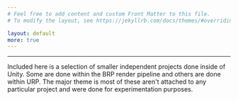```yaml
---
# Feel free to add content and custom Front Matter to this file.
# To modify the layout, see https://jekyllrb.com/docs/themes/#overriding-theme-defaults

layout: default
more: true
---
```

---
Included here is a selection of smaller independent projects done inside of Unity. Some are done within the BRP render pipeline and others are done within URP. The major theme is most of these aren't attached to any particular project and were done for experimentation purposes.
